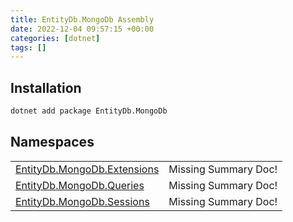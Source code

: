 ```yaml
---
title: EntityDb.MongoDb Assembly
date: 2022-12-04 09:57:15 +00:00
categories: [dotnet]
tags: []
---
```


## Installation
```sh
dotnet add package EntityDb.MongoDb
```
## Namespaces
<table><tr><td><a href='/posts/dotnet-entitydb-mongodb-extensions'>EntityDb.MongoDb.Extensions</a></td><td>Missing Summary Doc!</td></tr><tr><td><a href='/posts/dotnet-entitydb-mongodb-queries'>EntityDb.MongoDb.Queries</a></td><td>Missing Summary Doc!</td></tr><tr><td><a href='/posts/dotnet-entitydb-mongodb-sessions'>EntityDb.MongoDb.Sessions</a></td><td>Missing Summary Doc!</td></tr></table>
